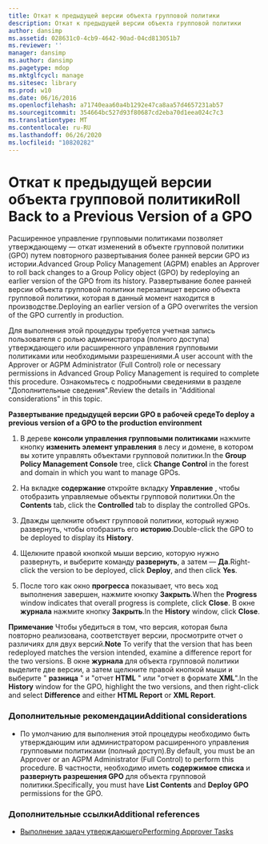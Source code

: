 ```yaml
---
title: Откат к предыдущей версии объекта групповой политики
description: Откат к предыдущей версии объекта групповой политики
author: dansimp
ms.assetid: 028631c0-4cb9-4642-90ad-04cd813051b7
ms.reviewer: ''
manager: dansimp
ms.author: dansimp
ms.pagetype: mdop
ms.mktglfcycl: manage
ms.sitesec: library
ms.prod: w10
ms.date: 06/16/2016
ms.openlocfilehash: a71740eaa60a4b1292e47ca8aa57d4657231ab57
ms.sourcegitcommit: 354664bc527d93f80687cd2eba70d1eea024c7c3
ms.translationtype: MT
ms.contentlocale: ru-RU
ms.lasthandoff: 06/26/2020
ms.locfileid: "10820282"
---
```

# <span data-ttu-id="48b14-103">Откат к предыдущей версии объекта групповой политики</span><span class="sxs-lookup"><span data-stu-id="48b14-103">Roll Back to a Previous Version of a GPO</span></span>


<span data-ttu-id="48b14-104">Расширенное управление групповыми политиками позволяет утверждающему — откат изменений в объекте групповой политики (GPO) путем повторного развертывания более ранней версии GPO из истории.</span><span class="sxs-lookup"><span data-stu-id="48b14-104">Advanced Group Policy Management (AGPM) enables an Approver to roll back changes to a Group Policy object (GPO) by redeploying an earlier version of the GPO from its history.</span></span> <span data-ttu-id="48b14-105">Развертывание более ранней версии объекта групповой политики перезапишет версию объекта групповой политики, которая в данный момент находится в производстве.</span><span class="sxs-lookup"><span data-stu-id="48b14-105">Deploying an earlier version of a GPO overwrites the version of the GPO currently in production.</span></span>

<span data-ttu-id="48b14-106">Для выполнения этой процедуры требуется учетная запись пользователя с ролью администратора (полного доступа) утверждающего или расширенного управления групповыми политиками или необходимыми разрешениями.</span><span class="sxs-lookup"><span data-stu-id="48b14-106">A user account with the Approver or AGPM Administrator (Full Control) role or necessary permissions in Advanced Group Policy Management is required to complete this procedure.</span></span> <span data-ttu-id="48b14-107">Ознакомьтесь с подробными сведениями в разделе "Дополнительные сведения".</span><span class="sxs-lookup"><span data-stu-id="48b14-107">Review the details in "Additional considerations" in this topic.</span></span>

**<span data-ttu-id="48b14-108">Развертывание предыдущей версии GPO в рабочей среде</span><span class="sxs-lookup"><span data-stu-id="48b14-108">To deploy a previous version of a GPO to the production environment</span></span>**

1.  <span data-ttu-id="48b14-109">В дереве **консоли управления групповыми политиками** нажмите кнопку **изменить элемент управления** в лесу и домене, в котором вы хотите управлять объектами групповой политики.</span><span class="sxs-lookup"><span data-stu-id="48b14-109">In the **Group Policy Management Console** tree, click **Change Control** in the forest and domain in which you want to manage GPOs.</span></span>

2.  <span data-ttu-id="48b14-110">На вкладке **содержание** откройте вкладку **Управление** , чтобы отобразить управляемые объекты групповой политики.</span><span class="sxs-lookup"><span data-stu-id="48b14-110">On the **Contents** tab, click the **Controlled** tab to display the controlled GPOs.</span></span>

3.  <span data-ttu-id="48b14-111">Дважды щелкните объект групповой политики, который нужно развернуть, чтобы отобразить его **историю**.</span><span class="sxs-lookup"><span data-stu-id="48b14-111">Double-click the GPO to be deployed to display its **History**.</span></span>

4.  <span data-ttu-id="48b14-112">Щелкните правой кнопкой мыши версию, которую нужно развернуть, и выберите команду **развернуть**, а затем — **Да**.</span><span class="sxs-lookup"><span data-stu-id="48b14-112">Right-click the version to be deployed, click **Deploy**, and then click **Yes**.</span></span>

5.  <span data-ttu-id="48b14-113">После того как окно **прогресса** показывает, что весь ход выполнения завершен, нажмите кнопку **Закрыть**.</span><span class="sxs-lookup"><span data-stu-id="48b14-113">When the **Progress** window indicates that overall progress is complete, click **Close**.</span></span> <span data-ttu-id="48b14-114">В окне **журнала** нажмите кнопку **Закрыть**.</span><span class="sxs-lookup"><span data-stu-id="48b14-114">In the **History** window, click **Close**.</span></span>

<span data-ttu-id="48b14-115">**Примечание**  Чтобы убедиться в том, что версия, которая была повторно реализована, соответствует версии, просмотрите отчет о различиях для двух версий.</span><span class="sxs-lookup"><span data-stu-id="48b14-115">**Note** To verify that the version that has been redeployed matches the version intended, examine a difference report for the two versions.</span></span> <span data-ttu-id="48b14-116">В окне **журнала** для объекта групповой политики выделите две версии, а затем щелкните правой кнопкой мыши и выберите " **разница** " и "отчет **HTML** " или "отчет в формате **XML**".</span><span class="sxs-lookup"><span data-stu-id="48b14-116">In the **History** window for the GPO, highlight the two versions, and then right-click and select **Difference** and either **HTML Report** or **XML Report**.</span></span>

 

### <span data-ttu-id="48b14-117">Дополнительные рекомендации</span><span class="sxs-lookup"><span data-stu-id="48b14-117">Additional considerations</span></span>

-   <span data-ttu-id="48b14-118">По умолчанию для выполнения этой процедуры необходимо быть утверждающим или администратором расширенного управления групповыми политиками (полный доступ).</span><span class="sxs-lookup"><span data-stu-id="48b14-118">By default, you must be an Approver or an AGPM Administrator (Full Control) to perform this procedure.</span></span> <span data-ttu-id="48b14-119">В частности, необходимо иметь **содержимое списка** и **развернуть разрешения GPO** для объекта групповой политики.</span><span class="sxs-lookup"><span data-stu-id="48b14-119">Specifically, you must have **List Contents** and **Deploy GPO** permissions for the GPO.</span></span>

### <span data-ttu-id="48b14-120">Дополнительные ссылки</span><span class="sxs-lookup"><span data-stu-id="48b14-120">Additional references</span></span>

-   [<span data-ttu-id="48b14-121">Выполнение задач утверждающего</span><span class="sxs-lookup"><span data-stu-id="48b14-121">Performing Approver Tasks</span></span>](performing-approver-tasks.md)

 

 





